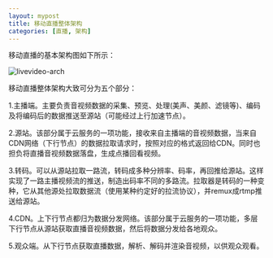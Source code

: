 ```yaml
---
layout: mypost
title: 移动直播整体架构
categories: [直播, 架构]
---
```


移动直播的基本架构图如下所示：

![livevideo-arch](livevideo-arch.png)

移动直播整体架构大致可分为五个部分：

1.主播端。主要负责音视频数据的采集、预览、处理(美声、美颜、滤镜等)、编码及将编码后的数据推送至源站（可能经过上行加速节点）。

2.源站。该部分属于云服务的一项功能，接收来自主播端的音视频数据，当来自CDN网络（下行节点）的数据拉取请求时，按照对应的格式返回给CDN。同时也担负将直播音视频数据落盘，生成点播回看视频。

3.转码。可以从源站拉取一路流，转码成多种分辨率、码率，再回推给源站。这样实现了一路主播视频流的推送，制造出码率不同的多路流。拉取器是转码的一种变种，它从其他源处拉取数据流（使用某种约定好的拉流协议），并remux成rtmp推送给源站。

4.CDN。上下行节点都归为数据分发网络。该部分属于云服务的一项功能，多层下行节点从源站获取直播音视频数据，然后将数据分发给各地观众。

5.观众端。从下行节点获取直播数据，解析、解码并渲染音视频，以供观众观看。


